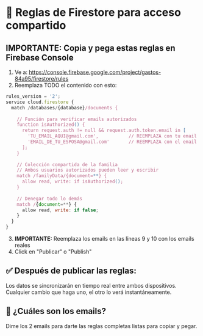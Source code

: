 # 🔐 Reglas de Firestore para acceso compartido

## IMPORTANTE: Copia y pega estas reglas en Firebase Console

1. Ve a: https://console.firebase.google.com/project/gastos-84a95/firestore/rules
2. Reemplaza TODO el contenido con esto:

```javascript
rules_version = '2';
service cloud.firestore {
  match /databases/{database}/documents {
    
    // Función para verificar emails autorizados
    function isAuthorized() {
      return request.auth != null && request.auth.token.email in [
        'TU_EMAIL_AQUI@gmail.com',           // REEMPLAZA con tu email
        'EMAIL_DE_TU_ESPOSA@gmail.com'       // REEMPLAZA con el email de tu esposa
      ];
    }
    
    // Colección compartida de la familia
    // Ambos usuarios autorizados pueden leer y escribir
    match /familyData/{document=**} {
      allow read, write: if isAuthorized();
    }
    
    // Denegar todo lo demás
    match /{document=**} {
      allow read, write: if false;
    }
  }
}
```

3. **IMPORTANTE:** Reemplaza los emails en las líneas 9 y 10 con los emails reales
4. Click en "Publicar" o "Publish"

## ✅ Después de publicar las reglas:

Los datos se sincronizarán en tiempo real entre ambos dispositivos.
Cualquier cambio que haga uno, el otro lo verá instantáneamente.

## 📧 ¿Cuáles son los emails?

Dime los 2 emails para darte las reglas completas listas para copiar y pegar.
